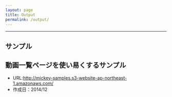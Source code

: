 ```yaml
---
layout: page
title: Output
permalink: /output/
---
```




<hr>

## サンプル


## 動画一覧ページを使い易くするサンプル
- URL:<http://mickey-samples.s3-website-ap-northeast-1.amazonaws.com/>
- 作成日：2014/12
